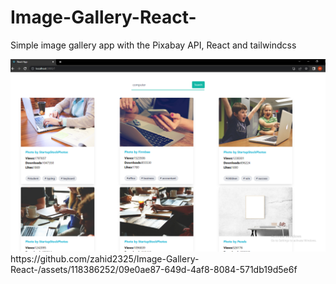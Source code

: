# Image-Gallery-React-
 Simple image gallery app with the Pixabay API, React and tailwindcss
 
<img src="ScreenshotImageGallery.png">
https://github.com/zahid2325/Image-Gallery-React-/assets/118386252/09e0ae87-649d-4af8-8084-571db19d5e6f
